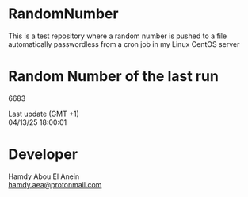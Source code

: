 # RandomNumber    
This is a test repository where a random number is pushed to a file automatically passwordless from a cron job in my Linux CentOS server    
# Random Number of the last run   
6683
      
Last update (GMT +1)    
04/13/25 18:00:01
# Developer    
Hamdy Abou El Anein   
hamdy.aea@protonmail.com
